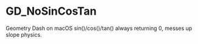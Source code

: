# GD_NoSinCosTan
Geometry Dash on macOS sin()/cos()/tan() always returning 0, messes up slope physics.
